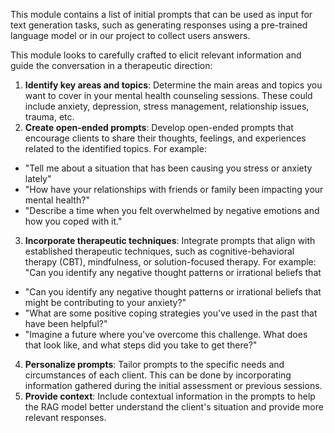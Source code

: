This module contains a list of initial prompts that can be used as input for text generation tasks,
such as generating responses using a pre-trained language model or in our project to collect users answers.

This module looks to carefully crafted to elicit relevant information and guide the conversation in a therapeutic direction:

1.	**Identify key areas and topics**: Determine the main areas and topics you want to cover in your mental health counseling sessions. These could include anxiety, depression, stress management, relationship issues, trauma, etc.
2.	**Create open-ended prompts**: Develop open-ended prompts that encourage clients to share their thoughts, feelings, and experiences related to the identified topics. For example:

*   "Tell me about a situation that has been causing you stress or anxiety lately" 
*   "How have your relationships with friends or family been impacting your mental health?"
*   "Describe a time when you felt overwhelmed by negative emotions and how you coped with it."
3.	**Incorporate therapeutic techniques**: Integrate prompts that align with established therapeutic techniques, such as cognitive-behavioral therapy (CBT), mindfulness, or solution-focused therapy. For example:
"Can you identify any negative thought patterns or irrational beliefs that 

*   "Can you identify any negative thought patterns or irrational beliefs that might be contributing to your anxiety?"
*   "What are some positive coping strategies you've used in the past that have been helpful?"
* "Imagine a future where you've overcome this challenge. What does that look like, and what steps did you take to get there?"

4.	**Personalize prompts**: Tailor prompts to the specific needs and circumstances of each client. This can be done by incorporating information gathered during the initial assessment or previous sessions.
5.	**Provide context**: Include contextual information in the prompts to help the RAG model better understand the client's situation and provide more relevant responses.

